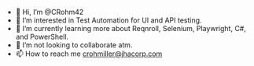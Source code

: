 - 👋 Hi, I’m @CRohm42
- 👀 I’m interested in Test Automation for UI and API testing.
- 🌱 I’m currently learning more about Reqnroll, Selenium, Playwright, C#, and PowerShell.
- 💞️ I’m not looking to collaborate atm.
- 📫 How to reach me crohmiller@jhacorp.com

<!---
CRohm42/CRohm42 is a ✨ special ✨ repository because its `README.md` (this file) appears on your GitHub profile.
You can click the Preview link to take a look at your changes.
--->
